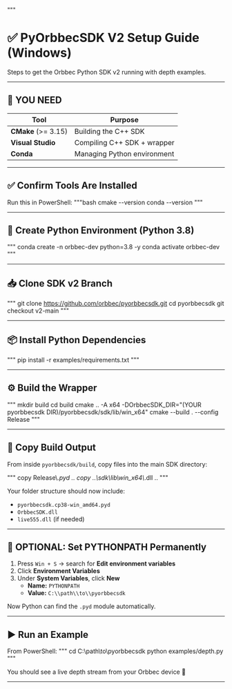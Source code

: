 """
# ✅ PyOrbbecSDK V2 Setup Guide (Windows)

Steps to get the Orbbec Python SDK v2 running with depth examples.

---

## 🔧 YOU NEED

| Tool                | Purpose                      |
|---------------------|------------------------------|
| **CMake** (>= 3.15) | Building the C++ SDK         |
| **Visual Studio**   | Compiling C++ SDK + wrapper  |
| **Conda**           | Managing Python environment  |

---

## ✅ Confirm Tools Are Installed

Run this in PowerShell:
"""bash
cmake --version
conda --version
"""

---

## 🐍 Create Python Environment (Python 3.8)

"""
conda create -n orbbec-dev python=3.8 -y
conda activate orbbec-dev
"""

---

## 📥 Clone SDK v2 Branch

"""
git clone https://github.com/orbbec/pyorbbecsdk.git
cd pyorbbecsdk
git checkout v2-main
"""

---

## 📦 Install Python Dependencies

"""
pip install -r examples/requirements.txt
"""

---

## ⚙️ Build the Wrapper

"""
mkdir build
cd build
cmake .. -A x64 -DOrbbecSDK_DIR="(YOUR pyorbbecsdk DIR)/pyorbbecsdk/sdk/lib/win_x64"
cmake --build . --config Release
"""

---

## 📂 Copy Build Output

From inside `pyorbbecsdk/build`, copy files into the main SDK directory:

"""
copy Release\\*.pyd ..
copy ..\\sdk\\lib\\win_x64\\*.dll ..
"""

Your folder structure should now include:
- `pyorbbecsdk.cp38-win_amd64.pyd`
- `OrbbecSDK.dll`
- `live555.dll` (if needed)

---

## 🧠 OPTIONAL: Set PYTHONPATH Permanently

1. Press `Win + S` → search for **Edit environment variables**
2. Click **Environment Variables**
3. Under **System Variables**, click **New**
   - **Name:** `PYTHONPATH`
   - **Value:** `C:\\path\\to\\pyorbbecsdk`

Now Python can find the `.pyd` module automatically.

---

## ▶️ Run an Example

From PowerShell:
"""
cd C:\\path\\to\\pyorbbecsdk
python examples/depth.py
"""

You should see a live depth stream from your Orbbec device 🎉

---